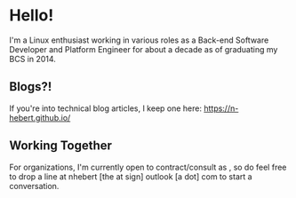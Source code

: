 # Hello!
I'm a Linux enthusiast working in various roles as a Back-end Software Developer and Platform Engineer for about a decade as of graduating my BCS in 2014.

## Blogs?!
If you're into technical blog articles, I keep one here: https://n-hebert.github.io/

## Working Together
For organizations, I'm currently open to contract/consult as , so do feel free to drop a line at nhebert \[the at sign] outlook \[a dot] com to start a conversation.
